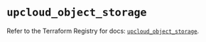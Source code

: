 # `upcloud_object_storage`

Refer to the Terraform Registry for docs: [`upcloud_object_storage`](https://registry.terraform.io/providers/upcloudltd/upcloud/5.11.0/docs/resources/object_storage).
